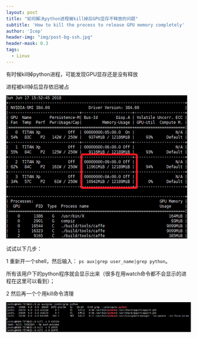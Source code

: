 ```yaml
---
layout: post
title: "如何解决python进程被kill掉后GPU显存不释放的问题"
subtitle: 'How to kill the process to release GPU memory completely'
author: 'Icep'
header-img: "img/post-bg-ssh.jpg"
header-mask: 0.3
tags:
  - Linux
---
```


有时候kill掉python进程，可能发现GPU显存还是没有释放

进程被kill掉后显存依旧被占

![](../img/in-post/kill-python-1.png)


试试以下几步：

1 重新开一个shell，然后输入： `ps aux|grep user_name|grep python`。

所有该用户下的python程序就会显示出来（很多在用watch命令都不会显示的进程在这里可以看到）；

2 然后再一个个用kill命令清理

![](../img/in-post/kill-python-2.png)
